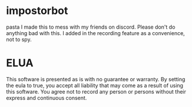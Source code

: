 # impostorbot
pasta
I made this to mess with my friends on discord. Please don't do anything bad with this. I added in the recording feature as a convenience, not to spy.

# ELUA
This software is presented as is with no guarantee or warranty. By setting the eula to true, you accept all liability that may come as a result of using this software. You agree not to record any person or persons without their express and continuous consent.